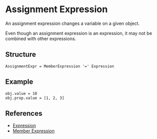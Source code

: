 # Assignment Expression

An assignment expression changes a variable on a given object.

Even though an assignment expression is an expression, it may not be combined with other expressions.

## Structure

```grammar
AssignmentExpr = MemberExpression '=' Expression
```

## Example

```syntek
obj.value = 10
obj.prop.value = [1, 2, 3]
```

## References

- [Expression](/spec/grammar/syntactic/expressions/)
- [Member Expression](/spec/grammar/syntactic/expressions/member-expression.html)
